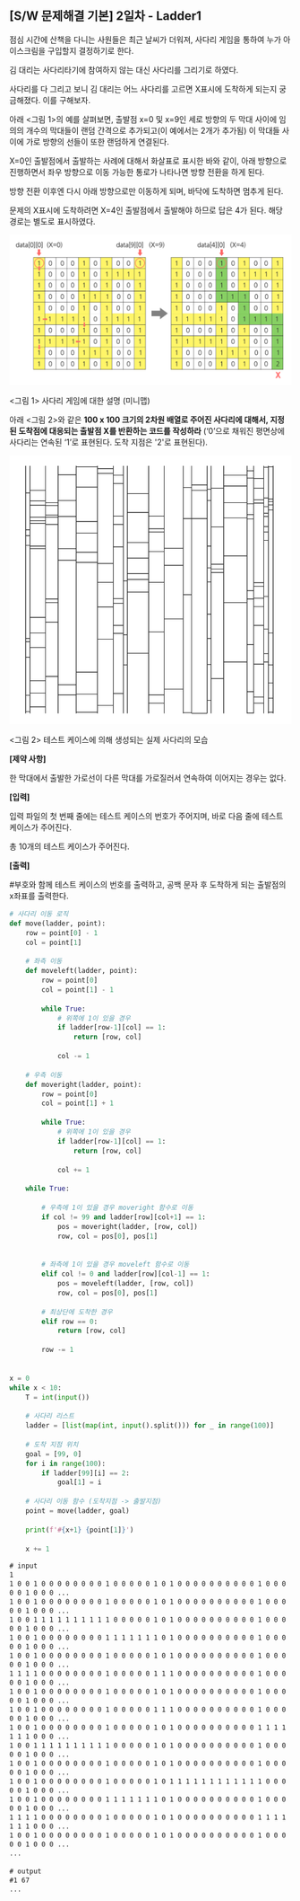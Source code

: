 ## [S/W 문제해결 기본] 2일차 - Ladder1

점심 시간에 산책을 다니는 사원들은 최근 날씨가 더워져, 사다리 게임을 통하여 누가 아이스크림을 구입할지 결정하기로 한다.

김 대리는 사다리타기에 참여하지 않는 대신 사다리를 그리기로 하였다.

사다리를 다 그리고 보니 김 대리는 어느 사다리를 고르면 X표시에 도착하게 되는지 궁금해졌다. 이를 구해보자.

아래 <그림 1>의 예를 살펴보면, 출발점 x=0 및 x=9인 세로 방향의 두 막대 사이에 임의의 개수의 막대들이 랜덤 간격으로 추가되고(이 예에서는 2개가 추가됨) 이 막대들 사이에 가로 방향의 선들이 또한 랜덤하게 연결된다.

X=0인 출발점에서 출발하는 사례에 대해서 화살표로 표시한 바와 같이, 아래 방향으로 진행하면서 좌우 방향으로 이동 가능한 통로가 나타나면 방향 전환을 하게 된다.

방향 전환 이후엔 다시 아래 방향으로만 이동하게 되며, 바닥에 도착하면 멈추게 된다.

문제의 X표시에 도착하려면 X=4인 출발점에서 출발해야 하므로 답은 4가 된다. 해당 경로는 별도로 표시하였다.


![img](D4.assets/사다리01.jpg)

<그림 1> 사다리 게임에 대한 설명 (미니맵)


아래 <그림 2>와 같은 **100 x 100 크기의 2차원 배열로 주어진 사다리에 대해서, 지정된 도착점에 대응되는 출발점 X를 반환하는 코드를 작성하라** (‘0’으로 채워진 평면상에 사다리는 연속된 ‘1’로 표현된다. 도착 지점은 '2'로 표현된다).

 ![img](D4.assets/사다리02.jpg)

<그림 2> 테스트 케이스에 의해 생성되는 실제 사다리의 모습


**[제약 사항]**

한 막대에서 출발한 가로선이 다른 막대를 가로질러서 연속하여 이어지는 경우는 없다.

**[입력]**

입력 파일의 첫 번째 줄에는 테스트 케이스의 번호가 주어지며, 바로 다음 줄에 테스트 케이스가 주어진다.

총 10개의 테스트 케이스가 주어진다.

**[출력]**

\#부호와 함께 테스트 케이스의 번호를 출력하고, 공백 문자 후 도착하게 되는 출발점의 x좌표를 출력한다.

```python
# 사다리 이동 로직
def move(ladder, point):
    row = point[0] - 1
    col = point[1]

    # 좌측 이동
    def moveleft(ladder, point):
        row = point[0]
        col = point[1] - 1

        while True:
            # 위쪽에 1이 있을 경우
            if ladder[row-1][col] == 1:
                return [row, col]

            col -= 1
    
    # 우측 이동
    def moveright(ladder, point):
        row = point[0]
        col = point[1] + 1
        
        while True:
            # 위쪽에 1이 있을 경우
            if ladder[row-1][col] == 1:
                return [row, col]
            
            col += 1

    while True:
        
        # 우측에 1이 있을 경우 moveright 함수로 이동
        if col != 99 and ladder[row][col+1] == 1:
            pos = moveright(ladder, [row, col])
            row, col = pos[0], pos[1]


        # 좌측에 1이 있을 경우 moveleft 함수로 이동
        elif col != 0 and ladder[row][col-1] == 1:
            pos = moveleft(ladder, [row, col])
            row, col = pos[0], pos[1]

        # 최상단에 도착한 경우
        elif row == 0:
            return [row, col]
        
        row -= 1


x = 0
while x < 10:
    T = int(input())

    # 사다리 리스트
    ladder = [list(map(int, input().split())) for _ in range(100)]

    # 도착 지점 위치
    goal = [99, 0]
    for i in range(100):
        if ladder[99][i] == 2:
            goal[1] = i
    
    # 사다리 이동 함수 (도착지점 -> 출발지점)
    point = move(ladder, goal)

    print(f'#{x+1} {point[1]}')

    x += 1
```

```
# input
1
1 0 0 1 0 0 0 0 0 0 0 0 1 0 0 0 0 0 1 0 1 0 0 0 0 0 0 0 0 0 0 1 0 0 0 0 0 1 0 0 0 ...
1 0 0 1 0 0 0 0 0 0 0 0 1 0 0 0 0 0 1 0 1 0 0 0 0 0 0 0 0 0 0 1 0 0 0 0 0 1 0 0 0 ...
1 0 0 1 1 1 1 1 1 1 1 1 1 0 0 0 0 0 1 0 1 0 0 0 0 0 0 0 0 0 0 1 0 0 0 0 0 1 0 0 0 ...
1 0 0 1 0 0 0 0 0 0 0 0 1 1 1 1 1 1 1 0 1 0 0 0 0 0 0 0 0 0 0 1 0 0 0 0 0 1 0 0 0 ...
1 0 0 1 0 0 0 0 0 0 0 0 1 0 0 0 0 0 1 0 1 0 0 0 0 0 0 0 0 0 0 1 0 0 0 0 0 1 0 0 0 ...
1 1 1 1 0 0 0 0 0 0 0 0 1 0 0 0 0 0 1 1 1 0 0 0 0 0 0 0 0 0 0 1 0 0 0 0 0 1 0 0 0 ...
1 0 0 1 0 0 0 0 0 0 0 0 1 0 0 0 0 0 1 0 1 0 0 0 0 0 0 0 0 0 0 1 0 0 0 0 0 1 0 0 0 ...
1 0 0 1 0 0 0 0 0 0 0 0 1 0 0 0 0 0 1 1 1 0 0 0 0 0 0 0 0 0 0 1 0 0 0 0 0 1 0 0 0 ...
1 0 0 1 0 0 0 0 0 0 0 0 1 0 0 0 0 0 1 0 1 0 0 0 0 0 0 0 0 0 0 1 1 1 1 1 1 1 0 0 0 ...
1 0 0 1 1 1 1 1 1 1 1 1 1 0 0 0 0 0 1 0 1 0 0 0 0 0 0 0 0 0 0 1 0 0 0 0 0 1 0 0 0 ...
1 0 0 1 0 0 0 0 0 0 0 0 1 0 0 0 0 0 1 0 1 0 0 0 0 0 0 0 0 0 0 1 0 0 0 0 0 1 0 0 0 ...
1 0 0 1 0 0 0 0 0 0 0 0 1 0 0 0 0 0 1 0 1 1 1 1 1 1 1 1 1 1 1 1 0 0 0 0 0 1 0 0 0 ...
1 0 0 1 0 0 0 0 0 0 0 0 1 1 1 1 1 1 1 0 1 0 0 0 0 0 0 0 0 0 0 1 0 0 0 0 0 1 0 0 0 ...
1 1 1 1 0 0 0 0 0 0 0 0 1 0 0 0 0 0 1 0 1 0 0 0 0 0 0 0 0 0 0 1 1 1 1 1 1 1 0 0 0 ...
1 0 0 1 0 0 0 0 0 0 0 0 1 0 0 0 0 0 1 0 1 0 0 0 0 0 0 0 0 0 0 1 0 0 0 0 0 1 0 0 0 ...
...

# output
#1 67
...
```

